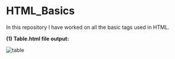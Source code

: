 # HTML_Basics
In this repository I have worked on all the basic tags used in HTML.

**(1) Table.html file output:**


![table](https://user-images.githubusercontent.com/77187635/135854434-d2f8d741-c92f-461a-b67f-2ebbaae8cbc9.jpg)
